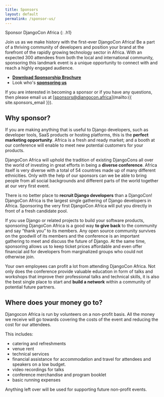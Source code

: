 ```yaml
---
title: Sponsors
layout: default
permalink: /sponsor-us/
---
```


Sponsor DjangoCon Africa
{: .h1}

Join us as we make history with the first-ever DjangoCon Africa! Be a part of a thriving community of developers and position your brand at the forefront of the rapidly growing technology sector in Africa. With an expected 300 attendees from both the local and international community, sponsoring this landmark event is a unique opportunity to connect with and reach a highly engaged audience.

- [**Download Sponsorship Brochure**](/static/documents/djcafrica23prospectus.pdf)
- Look who's [**sponsoring us**](/our-sponsors/)

If you are interested in becoming a sponsor or if you have any questions, then please email us at [sponsors@djangocon.africa](mailto:{{ site.sponsors_email }}).

## Why sponsor?

If you are making anything that is useful to Django developers, such as developer tools, SaaS products or hosting platforms, this is the **perfect marketing opportunity**. Africa is a fresh and ready market; and a booth at our conference will enable to meet new potential customers for your products.

DjangoCon Africa will uphold the tradition of existing DjangoCons all over the world of investing in great efforts in being a **diverse conference**. Africa itself is very diverse with a total of 54 countries made up of many different ethnicities. Only with the help of our sponsors can we be able to bring people from all social backgrounds and different parts of the world together at our very first event.

There is no better place to **recruit Django developers** than a DjangoCon! DjangoCon Africa is the largest single gathering of Django developers in Africa. Sponsoring the very first DjangoCon Africa will put you directly in front of a fresh candidate pool.

If you use Django or related projects to build your software products, sponsoring DjangoCon Africa is a good way **to give back** to the community and say “thank you” to its members. Any open source community survives on the goodwill of its members and the conference is an important gathering to meet and discuss the future of Django. At the same time, sponsoring allows us to keep ticket prices affordable and even offer financial aid for developers from marginalized groups who could not otherwise join.

Your own employees can profit a lot from attending DjangoCon Africa. Not only does the conference provide valuable education in form of talks and workshops that improve their professional talks and technical skills, it is also the best single place to start and **build a network** within a community of potential future partners.

## Where does your money go to?

Djangocon Africa is run by volunteers on a non-profit basis. All the money we receive will go towards covering the costs of the event and reducing the cost for our attendees.

This includes:

- catering and refreshments
- venue rent
- technical services
- financial assistance for accommodation and travel for attendees and speakers on a low budget.
- video recordings for talks
- conference merchandise and program booklet
- basic running expenses

Anything left over will be used for supporting future non-profit events.

<!-- 
## Sponsorship packages

We are still busy designing our sponsorship packages. That said, if you are interested in sponsoring or have any questions our sponsorship team will be happy to talk.  Please feel free to email us at [sponsors@djangocon.africa](mailto:{{ site.sponsors_email }}). -->
